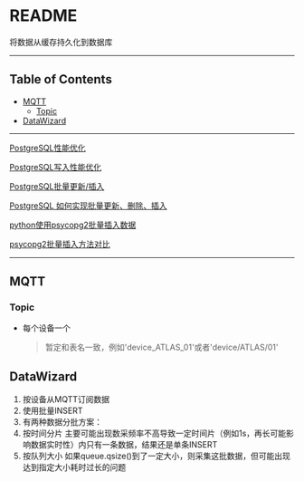 # README

将数据从缓存持久化到数据库

---

## Table of Contents

<!-- vim-markdown-toc GFM -->

* [MQTT](#mqtt)
    * [Topic](#topic)
* [DataWizard](#datawizard)

<!-- vim-markdown-toc -->

---

[PostgreSQL性能优化](http://mysql.taobao.org/monthly/2016/04/05/)

[PostgreSQL写入性能优化](https://developer.aliyun.com/article/647444)

[PostgreSQL批量更新/插入](https://www.jianshu.com/p/1e389047cfa6)

[PostgreSQL 如何实现批量更新、删除、插入](https://developer.aliyun.com/article/74420)

[python使用psycopg2批量插入数据](https://blog.csdn.net/lsr40/article/details/83537974)

[psycopg2批量插入方法对比](https://blog.csdn.net/china1987427/article/details/95120023)

---

## MQTT

### Topic

- 每个设备一个

  > 暂定和表名一致，例如'device_ATLAS_01'或者'device/ATLAS/01'

## DataWizard

1. 按设备从MQTT订阅数据
2. 使用批量INSERT
3. 有两种数据分批方案：
  1. 按时间分片
    主要可能出现数采频率不高导致一定时间片（例如1s，再长可能影响数据实时性）内只有一条数据，结果还是单条INSERT
  2. 按队列大小
    如果queue.qsize()到了一定大小，则采集这批数据，但可能出现达到指定大小耗时过长的问题
